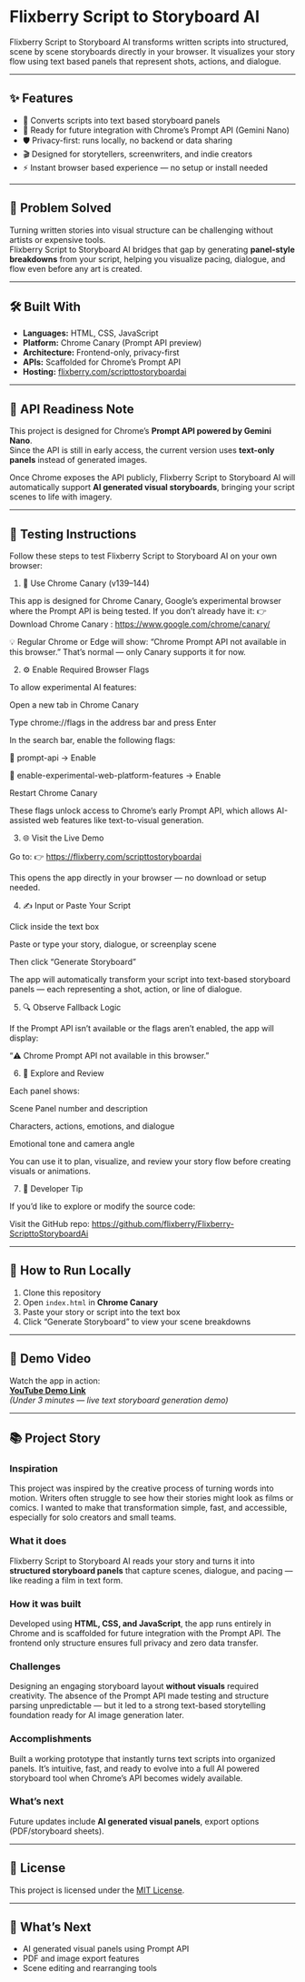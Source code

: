 # Flixberry Script to Storyboard AI  

Flixberry Script to Storyboard AI transforms written scripts into structured, scene by scene storyboards directly in your browser. It visualizes your story flow using text based panels that represent shots, actions, and dialogue.  

---

## ✨ Features  

- 🧾 Converts scripts into text based storyboard panels  
- 🧠 Ready for future integration with Chrome’s Prompt API (Gemini Nano)  
- 🛡️ Privacy-first: runs locally, no backend or data sharing  
- 🎬 Designed for storytellers, screenwriters, and indie creators  
- ⚡ Instant browser based experience — no setup or install needed  

---

## 🧩 Problem Solved  

Turning written stories into visual structure can be challenging without artists or expensive tools.  
Flixberry Script to Storyboard AI bridges that gap by generating **panel-style breakdowns** from your script, helping you visualize pacing, dialogue, and flow even before any art is created.  

---

## 🛠️ Built With  

- **Languages:** HTML, CSS, JavaScript  
- **Platform:** Chrome Canary (Prompt API preview)  
- **Architecture:** Frontend-only, privacy-first  
- **APIs:** Scaffolded for Chrome’s Prompt API  
- **Hosting:** [flixberry.com/scripttostoryboardai](https://www.flixberry.com/scripttostoryboardai)  

---

## 🧠 API Readiness Note  

This project is designed for Chrome’s **Prompt API powered by Gemini Nano**.  
Since the API is still in early access, the current version uses **text-only panels** instead of generated images.  

Once Chrome exposes the API publicly, Flixberry Script to Storyboard AI will automatically support **AI generated visual storyboards**, bringing your script scenes to life with imagery.  

---






## 🧪 Testing Instructions

Follow these steps to test Flixberry Script to Storyboard AI on your own browser:

1. 🧭 Use Chrome Canary (v139–144)

This app is designed for Chrome Canary, Google’s experimental browser where the Prompt API is being tested.
If you don’t already have it:
👉 Download Chrome Canary : https://www.google.com/chrome/canary/

💡 Regular Chrome or Edge will show:
“Chrome Prompt API not available in this browser.”
That’s normal — only Canary supports it for now.

2. ⚙️ Enable Required Browser Flags

To allow experimental AI features:

Open a new tab in Chrome Canary

Type chrome://flags in the address bar and press Enter

In the search bar, enable the following flags:

🔹 prompt-api → Enable

🔹 enable-experimental-web-platform-features → Enable

Restart Chrome Canary

These flags unlock access to Chrome’s early Prompt API, which allows AI-assisted web features like text-to-visual generation.

3. 🌐 Visit the Live Demo

Go to:
👉 https://flixberry.com/scripttostoryboardai

This opens the app directly in your browser — no download or setup needed.

4. ✍️ Input or Paste Your Script

Click inside the text box

Paste or type your story, dialogue, or screenplay scene

Then click “Generate Storyboard”

The app will automatically transform your script into text-based storyboard panels — each representing a shot, action, or line of dialogue.

5. 🔍 Observe Fallback Logic

If the Prompt API isn’t available or the flags aren’t enabled, the app will display:

“⚠️ Chrome Prompt API not available in this browser.”


6. 🧩 Explore and Review

Each panel shows:

Scene Panel number and description

Characters, actions, emotions, and dialogue

Emotional tone and camera angle

You can use it to plan, visualize, and review your story flow before creating visuals or animations.

7. 🧠 Developer Tip

If you’d like to explore or modify the source code:

Visit the GitHub repo: https://github.com/flixberry/Flixberry-ScripttoStoryboardAi

---


## 🚀 How to Run Locally  

1. Clone this repository
2. Open `index.html` in **Chrome Canary**  
3. Paste your story or script into the text box  
4. Click “Generate Storyboard” to view your scene breakdowns  

---

## 🎥 Demo Video  

Watch the app in action:  
**[YouTube Demo Link](https://your-demo-link-here.com)**  
*(Under 3 minutes — live text storyboard generation demo)*  

---

## 📚 Project Story  

### Inspiration  
This project was inspired by the creative process of turning words into motion. Writers often struggle to see how their stories might look as films or comics. I wanted to make that transformation simple, fast, and accessible, especially for solo creators and small teams.  

### What it does  
Flixberry Script to Storyboard AI reads your story and turns it into **structured storyboard panels** that capture scenes, dialogue, and pacing — like reading a film in text form.  

### How it was built  
Developed using **HTML, CSS, and JavaScript**, the app runs entirely in Chrome and is scaffolded for future integration with the Prompt API. The frontend only structure ensures full privacy and zero data transfer.  

### Challenges  
Designing an engaging storyboard layout **without visuals** required creativity. The absence of the Prompt API made testing and structure parsing unpredictable — but it led to a strong text-based storytelling foundation ready for AI image generation later.  

### Accomplishments  
Built a working prototype that instantly turns text scripts into organized panels. It’s intuitive, fast, and ready to evolve into a full AI powered storyboard tool when Chrome’s API becomes widely available.  

### What’s next  
Future updates include **AI generated visual panels**, export options (PDF/storyboard sheets).  

---

## 📄 License  

This project is licensed under the [MIT License](LICENSE).  

---

## 🔮 What’s Next  

- AI generated visual panels using Prompt API  
- PDF and image export features  
- Scene editing and rearranging tools 
